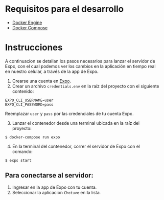 Requisitos para el desarrollo
=============================
- [Docker Engine](https://docs.docker.com/engine/install/)
- [Docker Compose](https://docs.docker.com/compose/install/)

# Instrucciones

A continuacion se detallan los pasos necesarios para lanzar el servidor de Expo, con el cual podemos ver los cambios en la aplicación en tiempo real en nuestro celular, a través de la app de Expo.

1. Crearse una cuenta en [Expo](https://expo.io/).
2. Crear un archivo `credentials.env` en la raíz del proyecto con el siguiente contenido:

```
EXPO_CLI_USERNAME=user
EXPO_CLI_PASSWORD=pass
```
Reemplazar `user` y `pass` por las credenciales de tu cuenta Expo.

3. Lanzar el contenedor desde una terminal ubicada en la raíz del proyecto:

```console
$ docker-compose run expo
```

4. En la terminal del contenedor, correr el servidor de Expo con el comando:

```console
$ expo start
```

## Para conectarse al servidor:

1. Ingresar en la app de Expo con tu cuenta.
2. Seleccionar la aplicacion `Chotuve` en la lista.